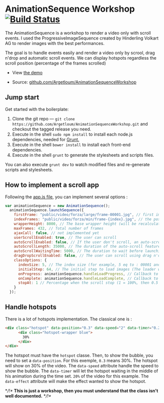 # AnimationSequence Workshop [![Build Status](https://travis-ci.org/Argetloum/AnimationSequenceWorkshop.png)](https://travis-ci.org/Argetloum/AnimationSequenceWorkshop)

The AnimationSequence is a workshop to render a video only with scroll events.
I used the ProgressiveImageSequence created by Hinderling Volkart AG to render images with the best performances.

The goal is to handle events easily and render a video only by scrool, drag n'drop and automatic scroll events.
We can display hotspots regardless the scroll position (percentage of the frames scrolled)

* View [the demo](http://animation-sequence-workshop.florian-mithieux.com)

* Source: [github.com/Argetloum/AnimationSequenceWorkshop](https://github.com/Argetloum/AnimationSequenceWorkshop)


## Jump start

Get started with the boilerplate:

1. Clone the git repo — `git clone https://github.com/Argetloum/AnimationSequenceWorkshop.git` and checkout the tagged release you need.
2. Execute in the shell `sudo npm install` to install each node.js dependencies, needed for [Grunt.](http://gruntjs.com/)
3. Execute in the shell `bower install` to install each front-end dependencies.
4. Execute in the shell `grunt` to generate the stylesheets and scripts files.

You can also execute `grunt dev` to watch modified files and re-generate scripts and stylesheets.


## How to implement a scroll app

Following the [app.js file](https://github.com/Argetloum/AnimationSequenceWorkshop/blob/master/app/app.js), you can implement several options :

```js
var animationSequence = new AnimationSequence();
  animationSequence.launchSequence({
    firstFrame: "public/video/forza/large/frame-00001.jpg", // first img loaded
    indexFrames: "public/video/forza/min/frame-{index}.jpg", // the position of the "index" to display frames
    wrapperHeight: 8000, // The base wrapper height (will be recalculated later)
    maxFrames: 432, // Total number of frames
    ajaxCall: false, // not implemented yet
    userScrollEnabled: true, // The user can scroll
    autoScrollEnabled: false, // If the user don't scroll, an auto-scroll start
    autoScrollLength: 35000, // The duration of the auto-scroll feature
    autoScrollWaitingTime: 5000, // The duration to wait before launching the auto-scroll feature
    dragDropScrollEnabled: false, // The user can scroll using drag n'drop
    classOptions: {
      indexSize: 5, // The index size (for example, 5 eq to : 00001 and 4 eq to : 0001)
      initialStep: 64, // The initial step to load images (The loader will load the img 1, then 64, then 128 ...)
      onProgress: animationSequence.handleLoadProgress, // Callback to handle the progress of images loading
      onComplete: animationSequence.handleLoadComplete, // Callback to handle the end of images loading
      stopAt: 1 // Percentage when the scroll stop (1 = 100%, then 0.5 = 50%)
    }
  });
```

## Handle hotspots

There is a lot of hotspots implementation. The classical one is :

```html
<div class="hotspot" data-position="0.3" data-speed="2" data-timer="0.2" data-effect="slide-bottom" style="left: 15%;">
      <div class="hotspot-wrapper blue">
        30%
      </div>
</div>
```

The hotspot must have the `hotspot` classe.
Then, to show the bubble, you need to set a `data-position`. For this exemple, `0.3` means 30%. The hotspot will show on 30% of the video.
The `data-speed` attribute handle the speed to show the bubble.
The `data-timer` will let the hotspot waiting in the middle of his animation during the time set. `20%` of the video for this example.
The `data-effect` attribute will make the effect wanted to show the hotspot.


**/!\**
**This is just a workshop, then you must understand that the class isn't well documented.**
**/!\**

